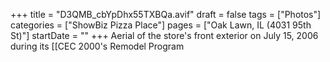 +++
title = "D3QMB_cbYpDhx55TXBQa.avif"
draft = false
tags = ["Photos"]
categories = ["ShowBiz Pizza Place"]
pages = ["Oak Lawn, IL (4031 95th St)"]
startDate = ""
+++
Aerial of the store's front exterior on July 15, 2006 during its [[CEC 2000's Remodel Program
